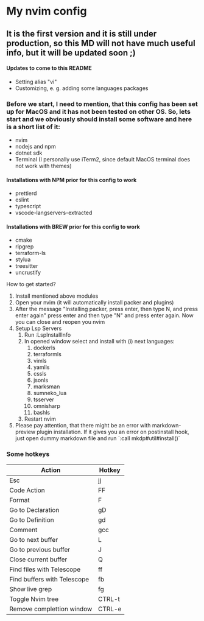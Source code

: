 # My nvim config

## It is the first version and it is still under production, so this MD will not have much useful info, but it will be updated soon ;)
#### Updates to come to this README
- Setting alias "vi"
- Customizing, e. g. adding some languages packages

### Before we start, I need to mention, that this config has been set up for MacOS and it has not been tested on other OS. So, lets start and we obviously should install some software and here is a short list of it:

- nvim
- nodejs and npm
- dotnet sdk
- Terminal (I personally use iTerm2, since default MacOS terminal does not work with themes)

#### Installations with NPM prior for this config to work

- prettierd
- eslint
- typescript
- vscode-langservers-extracted

#### Installations with BREW prior for this config to work

- cmake
- ripgrep
- terraform-ls
- stylua
- treesitter
- uncrustify

How to get started?

1. Install mentioned above modules
2. Open your nvim (it will automatically install packer and plugins)
3. After the message "Installing packer, press enter, then type N, and press enter again" press enter and then type "N" and press enter again. Now you can close and reopen you nvim
4. Setup Lsp Servers
   1. Run :LspInstallInfo
   2. In opened window select and install with (i) next languages:
      1. dockerls
      2. terraformls
      3. vimls
      4. yamlls
      5. cssls
      6. jsonls
      7. marksman
      8. sumneko_lua
      9. tsserver
      10. omnisharp
      11. bashls
   3. Restart nvim
5. Please pay attention, that there might be an error with markdown-preview plugin installation. If it gives you an error on postinstall hook, just open dummy markdown file and run ´:call mkdp#util#install()´

### Some hotkeys

| Action                      | Hotkey |
| --------------------------- | ------ |
| Esc                         | jj     |
| Code Action                 | FF     |
| Format                      | F      |
| Go to Declaration           | gD     |
| Go to Definition            | gd     |
| Comment                     | gcc    |
| Go to next buffer           | L      |
| Go to previous buffer       | J      |
| Close current buffer        | Q      |
| Find files with Telescope   | ff     |
| Find buffers with Telescope | fb     |
| Show live grep              | fg     |
| Toggle Nvim tree            | CTRL-t |
| Remove complettion window   | CTRL-e |
